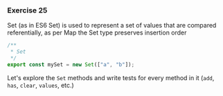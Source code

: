 ### Exercise 25

Set (as in ES6 Set) is used to represent a set of values that are compared referentially, as per Map the Set type preserves insertion order

```ts
/**
 * Set
 */
export const mySet = new Set(["a", "b"]);
```

Let's explore the `Set` methods and write tests for every method in it (`add`, `has`, `clear`, `values`, etc.)
